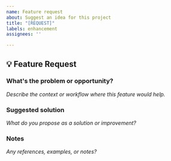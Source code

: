 ```yaml
---
name: Feature request
about: Suggest an idea for this project
title: "[REQUEST]"
labels: enhancement
assignees: ''

---
```


## 💡 Feature Request

### What's the problem or opportunity?

_Describe the context or workflow where this feature would help._

### Suggested solution

_What do you propose as a solution or improvement?_

### Notes

_Any references, examples, or notes?_
